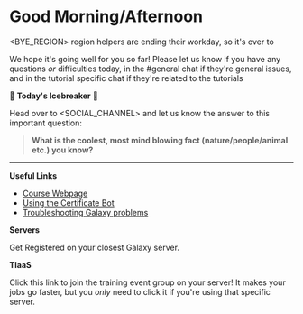 # Good Morning/Afternoon <REGION>

<BYE_REGION> region helpers are ending their workday, so it's over to <REGION>

We hope it's going well for you so far! Please let us know if you have any questions *or* difficulties today, in the #general chat if they're general issues, and in the tutorial specific chat if they're related to the tutorials

:ice_cube: **Today's Icebreaker** :ice_cube:

Head over to <SOCIAL_CHANNEL> and let us know the answer to this important question:

> **What is the coolest, most mind blowing fact (nature/people/animal etc.) you know?**

---

**Useful Links**

- [Course Webpage](https://gallantries.github.io/video-library/events/smorgasbord2/tapas.html)
- [Using the Certificate Bot](https://gallantries.github.io/video-library/certbot)
- [Troubleshooting Galaxy problems](https://training.galaxyproject.org/training-material/faqs/galaxy/analysis_troubleshooting.html)

**Servers**

Get Registered on your closest Galaxy server.

<SERVERS>

**TIaaS**

Click this link to join the training event group on your server! It makes your jobs go faster, but you *only* need to click it if you're using that specific server.

<TIAAS>



